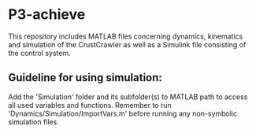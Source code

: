 # P3-achieve
This repository includes MATLAB files concerning dynamics, kinematics and simulation of the CrustCrawler as well as a Simulink file consisting of the control system.

## Guideline for using simulation:
Add the 'Simulation' folder and its subfolder(s) to MATLAB path to access all used variables and functions.
Remember to run 'Dynamics/Simulation/ImportVars.m' before running any non-symbolic simulation files.


